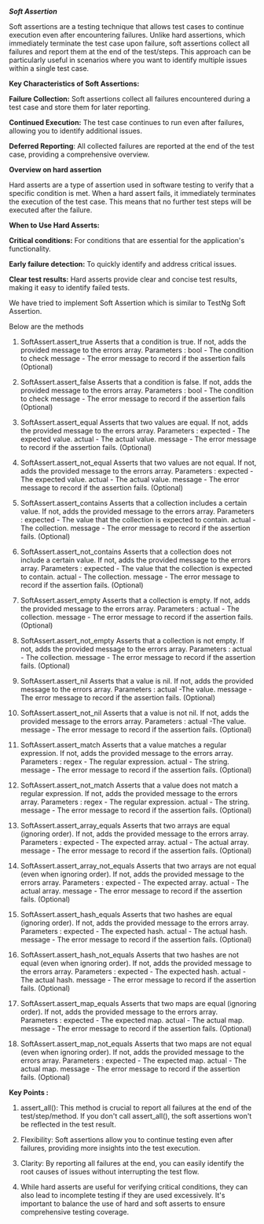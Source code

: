 _**Soft Assertion**_

Soft assertions are a testing technique that allows test cases to continue execution even after encountering failures. Unlike hard assertions, which immediately terminate the test case upon failure, soft assertions collect all failures and report them at the end of the test/steps. This approach can be particularly useful in scenarios where you want to identify multiple issues within a single test case.

**Key Characteristics of Soft Assertions:**

**Failure Collection:** Soft assertions collect all failures encountered during a test case and store them for later reporting.

**Continued Execution:** The test case continues to run even after failures, allowing you to identify additional issues.

**Deferred Reporting**: All collected failures are reported at the end of the test case, providing a comprehensive overview.

**Overview on hard assertion**

Hard asserts are a type of assertion used in software testing to verify that a specific condition is met. When a hard assert fails, it immediately terminates the execution of the test case. This means that no further test steps will be executed after the failure. 

**When to Use Hard Asserts:**

**Critical conditions:** For conditions that are essential for the application's functionality.

**Early failure detection:** To quickly identify and address critical issues.

**Clear test results:** Hard asserts provide clear and concise test results, making it easy to identify failed tests.



We have tried to implement Soft Assertion which is similar to TestNg Soft Assertion.

Below are the methods 

1. SoftAssert.assert_true
   Asserts that a condition is true. If not, adds the provided message to the errors array.
   Parameters : 
   bool - The condition to check
   message - The error message to record if the assertion fails (Optional)

2. SoftAssert.assert_false
   Asserts that a condition is false. If not, adds the provided message to the errors array.
   Parameters : 
   bool - The condition to check
   message - The error message to record if the assertion fails (Optional)

3. SoftAssert.assert_equal
   Asserts that two values are equal. If not, adds the provided message to the errors array.
   Parameters : 
   expected - The expected value.
   actual -  The actual value.
   message - The error message to record if the assertion fails. (Optional)

4. SoftAssert.assert_not_equal
   Asserts that two values are not equal. If not, adds the provided message to the errors array.
   Parameters :
   expected - The expected value.
   actual -  The actual value.
   message - The error message to record if the assertion fails. (Optional)

4. SoftAssert.assert_contains
   Asserts that a collection includes a certain value. If not, adds the provided message to the errors array.
   Parameters : 
   expected - The value that the collection is expected to contain.
   actual - The collection.
   message - The error message to record if the assertion fails. (Optional)

5. SoftAssert.assert_not_contains
   Asserts that a collection does not include a certain value. If not, adds the provided message to the errors array.
   Parameters : 
   expected - The value that the collection is expected to contain.
   actual - The collection.
   message - The error message to record if the assertion fails. (Optional)

6. SoftAssert.assert_empty
   Asserts that a collection is empty. If not, adds the provided message to the errors array.
   Parameters : 
   actual - The collection.
   message - The error message to record if the assertion fails. (Optional)

7. SoftAssert.assert_not_empty
   Asserts that a collection is not empty. If not, adds the provided message to the errors array.
   Parameters : 
   actual - The collection.
   message - The error message to record if the assertion fails. (Optional)

8. SoftAssert.assert_nil
   Asserts that a value is nil. If not, adds the provided message to the errors array.
   Parameters : 
   actual -The value.
   message - The error message to record if the assertion fails. (Optional)

9. SoftAssert.assert_not_nil
   Asserts that a value is not nil. If not, adds the provided message to the errors array.
   Parameters : 
   actual -The value.
   message - The error message to record if the assertion fails. (Optional)

10. SoftAssert.assert_match
    Asserts that a value matches a regular expression. If not, adds the provided message to the errors array.
    Parameters : 
    regex - The regular expression.
    actual - The string.
    message - The error message to record if the assertion fails. (Optional)

11. SoftAssert.assert_not_match
    Asserts that a value does not match a regular expression. If not, adds the provided message to the errors array.
    Parameters : 
    regex - The regular expression.
    actual - The string.
    message - The error message to record if the assertion fails. (Optional)

12. SoftAssert.assert_array_equals
    Asserts that two arrays are equal (ignoring order). If not, adds the provided message to the errors array.
    Parameters : 
    expected - The expected array.
    actual - The actual array.
    message - The error message to record if the assertion fails. (Optional)

13. SoftAssert.assert_array_not_equals
    Asserts that two arrays are not equal (even when ignoring order). If not, adds the provided message to the errors array.
    Parameters : 
    expected - The expected array.
    actual - The actual array.
    message - The error message to record if the assertion fails. (Optional)

14. SoftAssert.assert_hash_equals
    Asserts that two hashes are equal (ignoring order). If not, adds the provided message to the errors array.
    Parameters :
    expected - The expected hash.
    actual - The actual hash.
    message - The error message to record if the assertion fails. (Optional)

15. SoftAssert.assert_hash_not_equals
    Asserts that two hashes are not equal (even when ignoring order). If not, adds the provided message to the errors array.
    Parameters :
    expected - The expected hash.
    actual - The actual hash.
    message - The error message to record if the assertion fails. (Optional)

16. SoftAssert.assert_map_equals
    Asserts that two maps are equal (ignoring order). If not, adds the provided message to the errors array.
    Parameters :
    expected - The expected map.
    actual - The actual map.
    message - The error message to record if the assertion fails. (Optional)

17. SoftAssert.assert_map_not_equals
    Asserts that two maps are not equal (even when ignoring order). If not, adds the provided message to the errors array.
    Parameters : 
    expected - The expected map.
    actual - The actual map.
    message - The error message to record if the assertion fails. (Optional)

**Key Points :**

1. assert_all(): This method is crucial to report all failures at the end of the test/step/method. If you don't call assert_all(), the soft assertions won't be reflected in the test result.

2. Flexibility: Soft assertions allow you to continue testing even after failures, providing more insights into the test execution.

3. Clarity: By reporting all failures at the end, you can easily identify the root causes of issues without interrupting the test flow.

4. While hard asserts are useful for verifying critical conditions, they can also lead to incomplete testing if they are used excessively. It's important to balance the use of hard and soft asserts to ensure comprehensive testing coverage.



